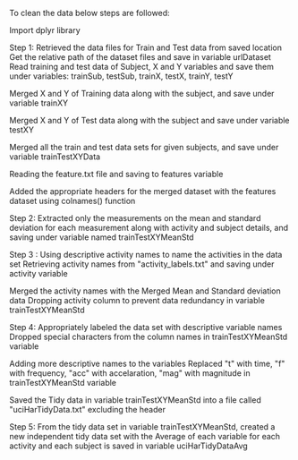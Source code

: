 To clean the data below steps are followed:

Import dplyr library

Step 1:
Retrieved the data files for Train and Test data from saved location
Get the relative path of the dataset files and save in variable urlDataset
Read training and test data of Subject, X and Y variables and save them under variables: trainSub, testSub, trainX, testX, trainY, testY

Merged X and Y of Training data along with the subject, and save under variable trainXY

Merged X and Y of Test data along with the subject and save under variable testXY

Merged all the train and test data sets for given subjects, and save under variable trainTestXYData

Reading the feature.txt file and saving to features variable

Added the appropriate headers for the merged dataset with the features dataset using colnames() function

Step 2:
Extracted only the measurements on the mean and standard deviation for each measurement along with activity and subject details, and saving under variable named trainTestXYMeanStd

Step 3 :
Using descriptive activity names to name the activities in the data set
Retrieving activity names from "activity_labels.txt" and saving under activity variable

Merged the activity names with the Merged Mean and Standard deviation data
Dropping activity column to prevent data redundancy in variable trainTestXYMeanStd

Step 4:
Appropriately labeled the data set with descriptive variable names
Dropped special characters from the column names in trainTestXYMeanStd variable

Adding more descriptive names to the variables
Replaced "t" with time, "f" with frequency, "acc" with accelaration, "mag" with magnitude in trainTestXYMeanStd variable

Saved the Tidy data in variable trainTestXYMeanStd into a file called "uciHarTidyData.txt" excluding the header

Step 5:
From the tidy data set in variable trainTestXYMeanStd, created a new independent tidy data set with the Average of each variable for each activity and each subject is saved in variable uciHarTidyDataAvg